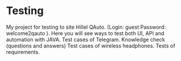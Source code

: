 # Testing
My project for testing to site Hillel QAuto. (Login: guest Password: welcome2qauto ).
Here you will see ways to test both UI, API and automation with JAVA.
Test cases of Telegram.
Knowledge check (questions and answers)
Test cases of wireless headphones.
Tests of requirements.

